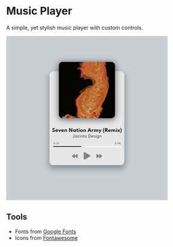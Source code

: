 # Music Player
A simple, yet stylish music player with custom controls.

[![](demo.png)](#)

## Tools
* Fonts from [Google Fonts](https://fonts.google.com/)
* Icons from [Fontawesome](https://fontawesome.com/)
